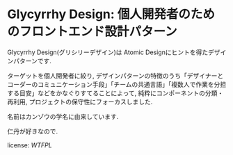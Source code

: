 # Glycyrrhy Design: 個人開発者のためのフロントエンド設計パターン

Glycyrrhy Design(グリシリーデザイン)は Atomic Designにヒントを得たデザインパターンです.

ターゲットを個人開発者に絞り,
デザインパターンの特徴のうち「デザイナーとコーダーのコミュニケーション手段」「チームの共通言語」「複数人で作業を分担する目安」などをかなぐりすてることによって,
純粋にコンポーネントの分類・再利用,
プロジェクトの保守性にフォーカスしました.

名前はカンゾウの学名に由来しています.

仁丹が好きなので.

license: *WTFPL*
